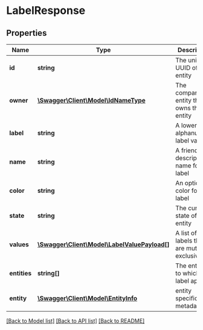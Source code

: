 # LabelResponse

## Properties
Name | Type | Description | Notes
------------ | ------------- | ------------- | -------------
**id** | **string** | The unique UUID of this entity | 
**owner** | [**\Swagger\Client\Model\IdNameType**](IdNameType.md) | The company entity that owns this entity | 
**label** | **string** | A lowercase alphanumeric label value | [optional] 
**name** | **string** | A friendly descriptive name for label | [optional] 
**color** | **string** | An optional color for this label | [optional] 
**state** | **string** | The current state of this entity | [optional] 
**values** | [**\Swagger\Client\Model\LabelValuePayload[]**](LabelValuePayload.md) | A list of sub labels that are mutually exclusive | [optional] 
**entities** | **string[]** | The entities to which this label applies | [optional] 
**entity** | [**\Swagger\Client\Model\EntityInfo**](EntityInfo.md) | entity specific metadata | 

[[Back to Model list]](../README.md#documentation-for-models) [[Back to API list]](../README.md#documentation-for-api-endpoints) [[Back to README]](../README.md)


